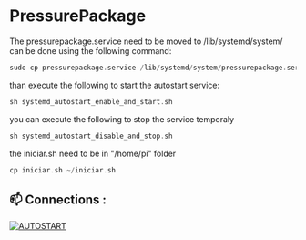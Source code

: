 # PressurePackage


The pressurepackage.service need to be moved to /lib/systemd/system/
can be done using the following command:

```kotlin
sudo cp pressurepackage.service /lib/systemd/system/pressurepackage.service
```
than execute the following to start the autostart service:
```kotlin
sh systemd_autostart_enable_and_start.sh
```
you can execute the following to stop the service temporaly
```kotlin
sh systemd_autostart_disable_and_stop.sh
```
the iniciar.sh need to be in "/home/pi" folder
```kotlin
cp iniciar.sh ~/iniciar.sh
```
## 📫 Connections :

[![AUTOSTART](https://img.shields.io/badge/Main%20-%23323330.svg?&style=for-the-badge&logo=Main%20ff&logoColor=black&color=8000FF)](https://github.com/kelvinhenriqu/PressurePackage/tree/main/)